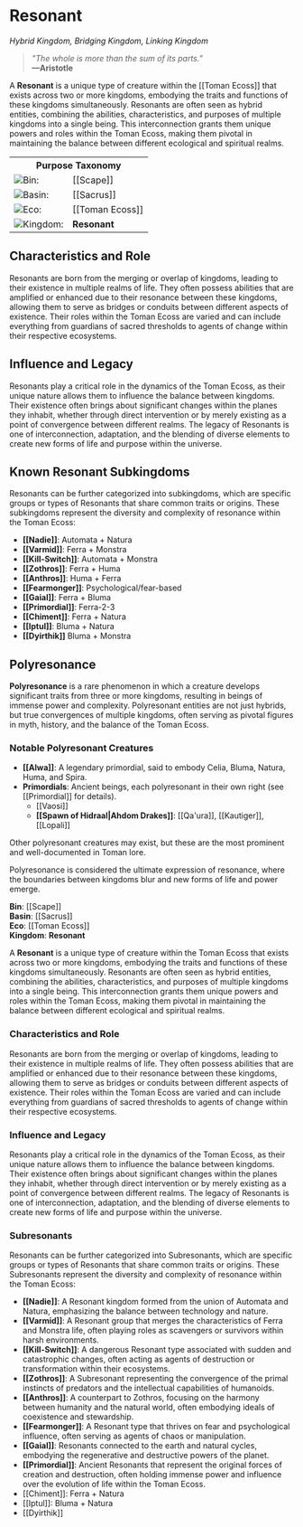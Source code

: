 <!-- wiki-header-section:start -->
# Resonant
_Hybrid Kingdom, Bridging Kingdom, Linking Kingdom_

> _"The whole is more than the sum of its parts."_  
> **—Aristotle**

A **Resonant** is a unique type of creature within the [[Toman Ecoss]] that exists across two or more kingdoms, embodying the traits and functions of these kingdoms simultaneously. Resonants are often seen as hybrid entities, combining the abilities, characteristics, and purposes of multiple kingdoms into a single being. This interconnection grants them unique powers and roles within the Toman Ecoss, making them pivotal in maintaining the balance between different ecological and spiritual realms.

<!-- wiki-header-section:end -->

<!-- taxonomy-table-section:start -->
<div class="taxonomy-table">
  <table>
    <tr>
      <th colspan="3">Purpose Taxonomy</th>
    </tr>
    <tr>
      <td class="taxon-label"><img src="../svg/bin.svg" class="taxon-icon">Bin:</td>
      <td class="taxon-content" colspan="2">[[Scape]]</td>
    </tr>
    <tr>
      <td class="taxon-label"><img src="../svg/basin.svg" class="taxon-icon">Basin:</td>
      <td class="taxon-content" colspan="2">[[Sacrus]]</td>
    </tr>
    <tr>
      <td class="taxon-label"><img src="../svg/eco.svg" class="taxon-icon">Eco:</td>
      <td class="taxon-content" colspan="2">[[Toman Ecoss]]</td>
    </tr>
    <tr>
      <td class="taxon-label"><img src="../svg/kingdom.svg" class="taxon-icon">Kingdom:</td>
      <td class="taxon-content" colspan="2"><strong>Resonant</strong></td>
    </tr>
  </table>
</div>
<!-- taxonomy-table-section:end -->


## Characteristics and Role

Resonants are born from the merging or overlap of kingdoms, leading to their existence in multiple realms of life. They often possess abilities that are amplified or enhanced due to their resonance between these kingdoms, allowing them to serve as bridges or conduits between different aspects of existence. Their roles within the Toman Ecoss are varied and can include everything from guardians of sacred thresholds to agents of change within their respective ecosystems.

## Influence and Legacy

Resonants play a critical role in the dynamics of the Toman Ecoss, as their unique nature allows them to influence the balance between kingdoms. Their existence often brings about significant changes within the planes they inhabit, whether through direct intervention or by merely existing as a point of convergence between different realms. The legacy of Resonants is one of interconnection, adaptation, and the blending of diverse elements to create new forms of life and purpose within the universe.

## Known Resonant Subkingdoms

Resonants can be further categorized into subkingdoms, which are specific groups or types of Resonants that share common traits or origins. These subkingdoms represent the diversity and complexity of resonance within the Toman Ecoss:

- **[[Nadie]]**: Automata + Natura
- **[[Varmid]]**: Ferra + Monstra
- **[[Kill-Switch]]**: Automata + Monstra
- **[[Zothros]]**: Ferra + Huma
- **[[Anthros]]**: Huma + Ferra
- **[[Fearmonger]]**: Psychological/fear-based
- **[[Gaial]]**: Ferra + Bluma
- **[[Primordial]]**: Ferra-2-3
- **[[Chiment]]**: Ferra + Natura
- **[[Iptul]]**: Bluma + Natura
- **[[Dyirthik]]** Bluma + Monstra

## Polyresonance

**Polyresonance** is a rare phenomenon in which a creature develops significant traits from three or more kingdoms, resulting in beings of immense power and complexity. Polyresonant entities are not just hybrids, but true convergences of multiple kingdoms, often serving as pivotal figures in myth, history, and the balance of the Toman Ecoss.

### Notable Polyresonant Creatures

- **[[Alwa]]**: A legendary primordial, said to embody Celia, Bluma, Natura, Huma, and Spira.
- **Primordials**: Ancient beings, each polyresonant in their own right (see [[Primordial]] for details).
    - [[Vaosi]]
    - **[[Spawn of Hidraal|Ahdom Drakes]]**: [[Qa'ura]], [[Kautiger]], [[Lopali]]

Other polyresonant creatures may exist, but these are the most prominent and well-documented in Toman lore.

Polyresonance is considered the ultimate expression of resonance, where the boundaries between kingdoms blur and new forms of life and power emerge.

<!-- not-for-live-publishing:start -->
<!-- obsidian-pull:start -->
**Bin**: [[Scape]]  
**Basin**: [[Sacrus]]  
**Eco**: [[Toman Ecoss]]  
**Kingdom**: **Resonant**

A **Resonant** is a unique type of creature within the Toman Ecoss that exists across two or more kingdoms, embodying the traits and functions of these kingdoms simultaneously. Resonants are often seen as hybrid entities, combining the abilities, characteristics, and purposes of multiple kingdoms into a single being. This interconnection grants them unique powers and roles within the Toman Ecoss, making them pivotal in maintaining the balance between different ecological and spiritual realms.

### Characteristics and Role

Resonants are born from the merging or overlap of kingdoms, leading to their existence in multiple realms of life. They often possess abilities that are amplified or enhanced due to their resonance between these kingdoms, allowing them to serve as bridges or conduits between different aspects of existence. Their roles within the Toman Ecoss are varied and can include everything from guardians of sacred thresholds to agents of change within their respective ecosystems.

### Influence and Legacy

Resonants play a critical role in the dynamics of the Toman Ecoss, as their unique nature allows them to influence the balance between kingdoms. Their existence often brings about significant changes within the planes they inhabit, whether through direct intervention or by merely existing as a point of convergence between different realms. The legacy of Resonants is one of interconnection, adaptation, and the blending of diverse elements to create new forms of life and purpose within the universe.

### Subresonants

Resonants can be further categorized into Subresonants, which are specific groups or types of Resonants that share common traits or origins. These Subresonants represent the diversity and complexity of resonance within the Toman Ecoss:

- **[[Nadie]]**: A Resonant kingdom formed from the union of Automata and Natura, emphasizing the balance between technology and nature.
- **[[Varmid]]**: A Resonant group that merges the characteristics of Ferra and Monstra life, often playing roles as scavengers or survivors within harsh environments.
- **[[Kill-Switch]]**: A dangerous Resonant type associated with sudden and catastrophic changes, often acting as agents of destruction or transformation within their ecosystems.
- **[[Zothros]]**: A Subresonant representing the convergence of the primal instincts of predators and the intellectual capabilities of humanoids.
- **[[Anthros]]**: A counterpart to Zothros, focusing on the harmony between humanity and the natural world, often embodying ideals of coexistence and stewardship.
- **[[Fearmonger]]**: A Resonant type that thrives on fear and psychological influence, often serving as agents of chaos or manipulation.
- **[[Gaial]]**: Resonants connected to the earth and natural cycles, embodying the regenerative and destructive powers of the planet.
- **[[Primordial]]**: Ancient Resonants that represent the original forces of creation and destruction, often holding immense power and influence over the evolution of life within the Toman Ecoss.
- [[Chiment]]: Ferra + Natura
- [[Iptul]]: Bluma + Natura
- [[Dyirthik]]
<!-- obsidian-pull:end -->
<!-- not-for-live-publishing:end -->